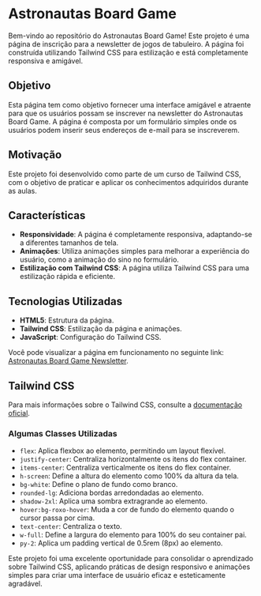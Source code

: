 # Astronautas Board Game

Bem-vindo ao repositório do Astronautas Board Game! Este projeto é uma página de inscrição para a newsletter de jogos de tabuleiro. A página foi construída utilizando Tailwind CSS para estilização e está completamente responsiva e amigável.

## Objetivo

Esta página tem como objetivo fornecer uma interface amigável e atraente para que os usuários possam se inscrever na newsletter do Astronautas Board Game. A página é composta por um formulário simples onde os usuários podem inserir seus endereços de e-mail para se inscreverem.

## Motivação

Este projeto foi desenvolvido como parte de um curso de Tailwind CSS, com o objetivo de praticar e aplicar os conhecimentos adquiridos durante as aulas.

## Características

- **Responsividade**: A página é completamente responsiva, adaptando-se a diferentes tamanhos de tela.
- **Animações**: Utiliza animações simples para melhorar a experiência do usuário, como a animação do sino no formulário.
- **Estilização com Tailwind CSS**: A página utiliza Tailwind CSS para uma estilização rápida e eficiente.

## Tecnologias Utilizadas

- **HTML5**: Estrutura da página.
- **Tailwind CSS**: Estilização da página e animações.
- **JavaScript**: Configuração do Tailwind CSS.

Você pode visualizar a página em funcionamento no seguinte link: [Astronautas Board Game Newsletter](https://astronautas-newsletter.vercel.app/).

## Tailwind CSS

Para mais informações sobre o Tailwind CSS, consulte a [documentação oficial](https://tailwindcss.com/docs).

### Algumas Classes Utilizadas

- `flex`: Aplica flexbox ao elemento, permitindo um layout flexível.
- `justify-center`: Centraliza horizontalmente os itens do flex container.
- `items-center`: Centraliza verticalmente os itens do flex container.
- `h-screen`: Define a altura do elemento como 100% da altura da tela.
- `bg-white`: Define o plano de fundo como branco.
- `rounded-lg`: Adiciona bordas arredondadas ao elemento.
- `shadow-2xl`: Aplica uma sombra extragrande ao elemento.
- `hover:bg-roxo-hover`: Muda a cor de fundo do elemento quando o cursor passa por cima.
- `text-center`: Centraliza o texto.
- `w-full`: Define a largura do elemento para 100% do seu container pai.
- `py-2`: Aplica um padding vertical de 0.5rem (8px) ao elemento.

Este projeto foi uma excelente oportunidade para consolidar o aprendizado sobre Tailwind CSS, aplicando práticas de design responsivo e animações simples para criar uma interface de usuário eficaz e esteticamente agradável.


